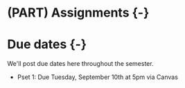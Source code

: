 
# (PART) Assignments {-}

# Due dates {-}

We'll post due dates here throughout the semester. 

- Pset 1: Due Tuesday, September 10th at 5pm via Canvas
